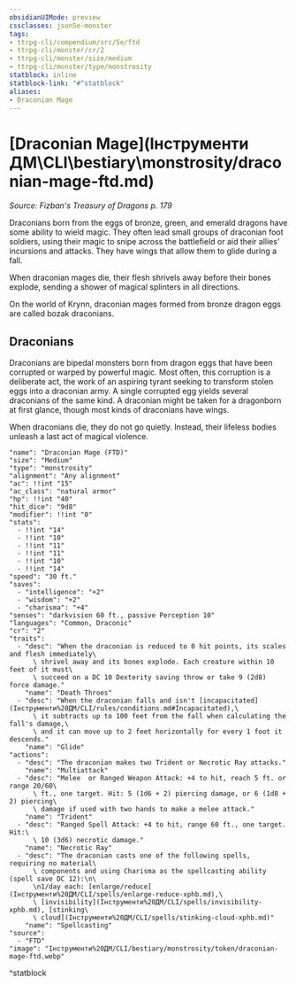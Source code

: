 ```yaml
---
obsidianUIMode: preview
cssclasses: json5e-monster
tags:
- ttrpg-cli/compendium/src/5e/ftd
- ttrpg-cli/monster/cr/2
- ttrpg-cli/monster/size/medium
- ttrpg-cli/monster/type/monstrosity
statblock: inline
statblock-link: "#^statblock"
aliases:
- Draconian Mage
---
```

# [Draconian Mage](Інструменти ДМ\CLI\bestiary\monstrosity/draconian-mage-ftd.md)
*Source: Fizban's Treasury of Dragons p. 179*  

Draconians born from the eggs of bronze, green, and emerald dragons have some ability to wield magic. They often lead small groups of draconian foot soldiers, using their magic to snipe across the battlefield or aid their allies' incursions and attacks. They have wings that allow them to glide during a fall.

When draconian mages die, their flesh shrivels away before their bones explode, sending a shower of magical splinters in all directions.

On the world of Krynn, draconian mages formed from bronze dragon eggs are called bozak draconians.

## Draconians

Draconians are bipedal monsters born from dragon eggs that have been corrupted or warped by powerful magic. Most often, this corruption is a deliberate act, the work of an aspiring tyrant seeking to transform stolen eggs into a draconian army. A single corrupted egg yields several draconians of the same kind. A draconian might be taken for a dragonborn at first glance, though most kinds of draconians have wings.

When draconians die, they do not go quietly. Instead, their lifeless bodies unleash a last act of magical violence.

```statblock
"name": "Draconian Mage (FTD)"
"size": "Medium"
"type": "monstrosity"
"alignment": "Any alignment"
"ac": !!int "15"
"ac_class": "natural armor"
"hp": !!int "40"
"hit_dice": "9d8"
"modifier": !!int "0"
"stats":
  - !!int "14"
  - !!int "10"
  - !!int "11"
  - !!int "11"
  - !!int "10"
  - !!int "14"
"speed": "30 ft."
"saves":
  - "intelligence": "+2"
  - "wisdom": "+2"
  - "charisma": "+4"
"senses": "darkvision 60 ft., passive Perception 10"
"languages": "Common, Draconic"
"cr": "2"
"traits":
  - "desc": "When the draconian is reduced to 0 hit points, its scales and flesh immediately\
      \ shrivel away and its bones explode. Each creature within 10 feet of it must\
      \ succeed on a DC 10 Dexterity saving throw or take 9 (2d8) force damage."
    "name": "Death Throes"
  - "desc": "When the draconian falls and isn't [incapacitated](Інструменти%20ДМ/CLI/rules/conditions.md#Incapacitated),\
      \ it subtracts up to 100 feet from the fall when calculating the fall's damage,\
      \ and it can move up to 2 feet horizontally for every 1 foot it descends."
    "name": "Glide"
"actions":
  - "desc": "The draconian makes two Trident or Necrotic Ray attacks."
    "name": "Multiattack"
  - "desc": "Melee  or Ranged Weapon Attack: +4 to hit, reach 5 ft. or range 20/60\
      \ ft., one target. Hit: 5 (1d6 + 2) piercing damage, or 6 (1d8 + 2) piercing\
      \ damage if used with two hands to make a melee attack."
    "name": "Trident"
  - "desc": "Ranged Spell Attack: +4 to hit, range 60 ft., one target. Hit:\
      \ 10 (3d6) necrotic damage."
    "name": "Necrotic Ray"
  - "desc": "The draconian casts one of the following spells, requiring no material\
      \ components and using Charisma as the spellcasting ability (spell save DC 12):\n\
      \n1/day each: [enlarge/reduce](Інструменти%20ДМ/CLI/spells/enlarge-reduce-xphb.md),\
      \ [invisibility](Інструменти%20ДМ/CLI/spells/invisibility-xphb.md), [stinking\
      \ cloud](Інструменти%20ДМ/CLI/spells/stinking-cloud-xphb.md)"
    "name": "Spellcasting"
"source":
  - "FTD"
"image": "Інструменти%20ДМ/CLI/bestiary/monstrosity/token/draconian-mage-ftd.webp"
```
^statblock